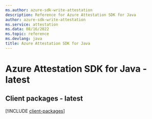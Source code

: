 ```yaml
---
ms.author: azure-sdk-write-attestation
description: Reference for Azure Attestation SDK for Java
author: azure-sdk-write-attestation
ms.service: attestation
ms.data: 08/16/2022
ms.topic: reference
ms.devlang: java
title: Azure Attestation SDK for Java
---
```

# Azure Attestation SDK for Java - latest

## Client packages - latest
[!INCLUDE [client-packages](attestation-client-index.md)]